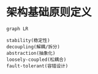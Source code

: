 # 架构基础原则定义

```mermaid
graph LR

stability(稳定性)
decoupling(解耦/拆分)
abstraction(抽象化)
loosely-coupled(松耦合)
fault-tolerant(容错设计)
```